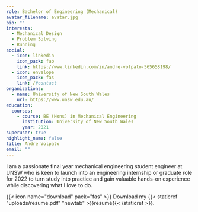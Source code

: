 ```yaml
---
role: Bachelor of Engineering (Mechanical)
avatar_filename: avatar.jpg
bio: ""
interests:
  - Mechanical Design
  - Problem Solving
  - Running
social:
  - icon: linkedin
    icon_pack: fab
    link: https://www.linkedin.com/in/andre-volpato-565658198/
  - icon: envelope
    icon_pack: fas
    link: /#contact
organizations:
  - name: University of New South Wales
    url: https://www.unsw.edu.au/
education:
  courses:
    - course: BE (Hons) in Mechanical Engineering
      institution: University of New South Wales
      year: 2021
superuser: true
highlight_name: false
title: Andre Volpato
email: ""
---
```

I am a passionate final year mechanical engineering student engineer at UNSW who is keen to launch into an engineering internship or graduate role for 2022 to turn study into practice and gain valuable hands-on experience while discovering what I love to do.

{{< icon name="download" pack="fas" >}} Download my {{< staticref "uploads/resume.pdf" "newtab" >}}resumé{{< /staticref >}}.